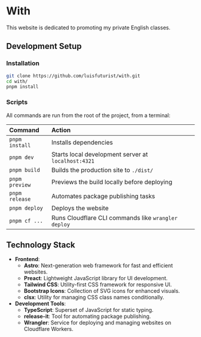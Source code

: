 # With

This website is dedicated to promoting my private English classes.

## Development Setup

### Installation

```bash
git clone https://github.com/luisfuturist/with.git
cd with/
pnpm install
```

### Scripts

All commands are run from the root of the project, from a terminal:

| Command          | Action                                               |
| :--------------- | :--------------------------------------------------- |
| `pnpm install`   | Installs dependencies                                |
| `pnpm dev`       | Starts local development server at `localhost:4321`  |
| `pnpm build`     | Builds the production site to `./dist/`              |
| `pnpm preview`   | Previews the build locally before deploying          |
| `pnpm release`   | Automates package publishing tasks                   |
| `pnpm deploy`    | Deploys the website                                  |
| `pnpm cf ...`    | Runs Cloudflare CLI commands like `wrangler deploy`  |

## Technology Stack

- **Frontend**:
  - **Astro**: Next-generation web framework for fast and efficient websites.
  - **Preact**: Lightweight JavaScript library for UI development.
  - **Tailwind CSS**: Utility-first CSS framework for responsive UI.
  - **Bootstrap Icons**: Collection of SVG icons for enhanced visuals.
  - **clsx**: Utility for managing CSS class names conditionally.
- **Development Tools**:
  - **TypeScript**: Superset of JavaScript for static typing.
  - **release-it**: Tool for automating package publishing.
  - **Wrangler**: Service for deploying and managing websites on Cloudflare Workers.

